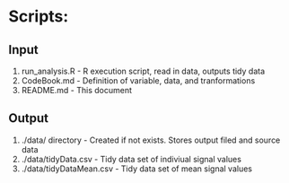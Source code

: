 
# Scripts:

## Input
1. run_analysis.R - R execution script, read in data, outputs tidy data
2. CodeBook.md  - Definition of variable, data, and tranformations
3. README.md - This document

## Output
1. ./data/ directory - Created if not exists.  Stores output filed and source data
2. ./data/tidyData.csv - Tidy data set of indiviual signal values
3. ./data/tidyDataMean.csv - Tidy data set of mean signal values
